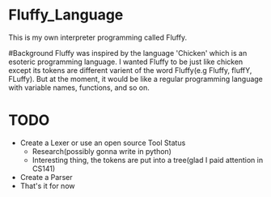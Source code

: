 # Fluffy_Language
This is my own interpreter programming called Fluffy.

#Background
Fluffy was inspired by the language 'Chicken' which is an esoteric programming language.
I wanted Fluffy to be just like chicken except its tokens are different varient of 
the word Fluffy(e.g Fluffy, fluffY, FLuffy). But at the moment, it would be like
a regular programming language with variable names, functions, and so on.

# TODO

* Create a Lexer or use an open source Tool
    Status
	* Research(possibly gonna write in python)
	* Interesting thing, the tokens are put into a tree(glad I paid attention in CS141)
* Create a Parser
* That's it for now
